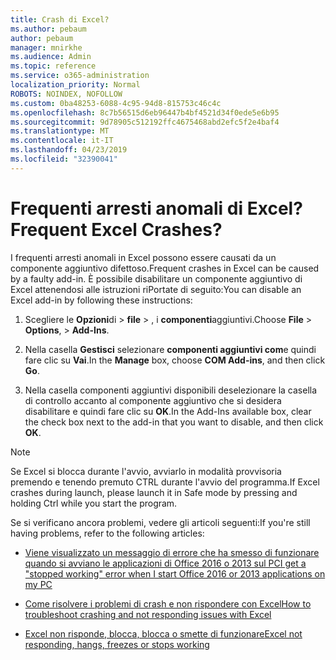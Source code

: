 ```yaml
---
title: Crash di Excel?
ms.author: pebaum
author: pebaum
manager: mnirkhe
ms.audience: Admin
ms.topic: reference
ms.service: o365-administration
localization_priority: Normal
ROBOTS: NOINDEX, NOFOLLOW
ms.custom: 0ba48253-6088-4c95-94d8-815753c46c4c
ms.openlocfilehash: 8c7b56515d6eb96447b4bf4521d34f0ede5e6b95
ms.sourcegitcommit: 9d78905c512192ffc4675468abd2efc5f2e4baf4
ms.translationtype: MT
ms.contentlocale: it-IT
ms.lasthandoff: 04/23/2019
ms.locfileid: "32390041"
---
```

# <a name="frequent-excel-crashes"></a><span data-ttu-id="cab65-102">Frequenti arresti anomali di Excel?</span><span class="sxs-lookup"><span data-stu-id="cab65-102">Frequent Excel Crashes?</span></span>

<span data-ttu-id="cab65-103">I frequenti arresti anomali in Excel possono essere causati da un componente aggiuntivo difettoso.</span><span class="sxs-lookup"><span data-stu-id="cab65-103">Frequent crashes in Excel can be caused by a faulty add-in.</span></span> <span data-ttu-id="cab65-104">È possibile disabilitare un componente aggiuntivo di Excel attenendosi alle istruzioni riPortate di seguito:</span><span class="sxs-lookup"><span data-stu-id="cab65-104">You can disable an Excel add-in by following these instructions:</span></span>
  
1. <span data-ttu-id="cab65-105">Scegliere le **Opzioni**di \> **file** \> , i **componenti**aggiuntivi.</span><span class="sxs-lookup"><span data-stu-id="cab65-105">Choose **File** \> **Options**, \> **Add-Ins**.</span></span>
    
2. <span data-ttu-id="cab65-106">Nella casella **Gestisci** selezionare **componenti aggiuntivi com**e quindi fare clic su **Vai**.</span><span class="sxs-lookup"><span data-stu-id="cab65-106">In the **Manage** box, choose **COM Add-ins**, and then click **Go**.</span></span>
    
3. <span data-ttu-id="cab65-107">Nella casella componenti aggiuntivi disponibili deselezionare la casella di controllo accanto al componente aggiuntivo che si desidera disabilitare e quindi fare clic su **OK**.</span><span class="sxs-lookup"><span data-stu-id="cab65-107">In the Add-Ins available box, clear the check box next to the add-in that you want to disable, and then click **OK**.</span></span>
    
> [!NOTE]
> <span data-ttu-id="cab65-108">Se Excel si blocca durante l'avvio, avviarlo in modalità provvisoria premendo e tenendo premuto CTRL durante l'avvio del programma.</span><span class="sxs-lookup"><span data-stu-id="cab65-108">If Excel crashes during launch, please launch it in Safe mode by pressing and holding Ctrl while you start the program.</span></span> 
  
<span data-ttu-id="cab65-109">Se si verificano ancora problemi, vedere gli articoli seguenti:</span><span class="sxs-lookup"><span data-stu-id="cab65-109">If you're still having problems, refer to the following articles:</span></span>
  
- [<span data-ttu-id="cab65-110">Viene visualizzato un messaggio di errore che ha smesso di funzionare quando si avviano le applicazioni di Office 2016 o 2013 sul PC</span><span class="sxs-lookup"><span data-stu-id="cab65-110">I get a "stopped working" error when I start Office 2016 or 2013 applications on my PC</span></span>](https://support.office.com/article/52bd7985-4e99-4a35-84c8-2d9b8301a2fa.aspx)
    
- [<span data-ttu-id="cab65-111">Come risolvere i problemi di crash e non rispondere con Excel</span><span class="sxs-lookup"><span data-stu-id="cab65-111">How to troubleshoot crashing and not responding issues with Excel</span></span>](https://support.microsoft.com/help/2758592/how-to-troubleshoot-crashing-and-not-responding-issues-with-excel)
    
- [<span data-ttu-id="cab65-112">Excel non risponde, blocca, blocca o smette di funzionare</span><span class="sxs-lookup"><span data-stu-id="cab65-112">Excel not responding, hangs, freezes or stops working</span></span>](https://support.office.com/article/37e7d3c9-9e84-40bf-a805-4ca6853a1ff4.aspx)
    
